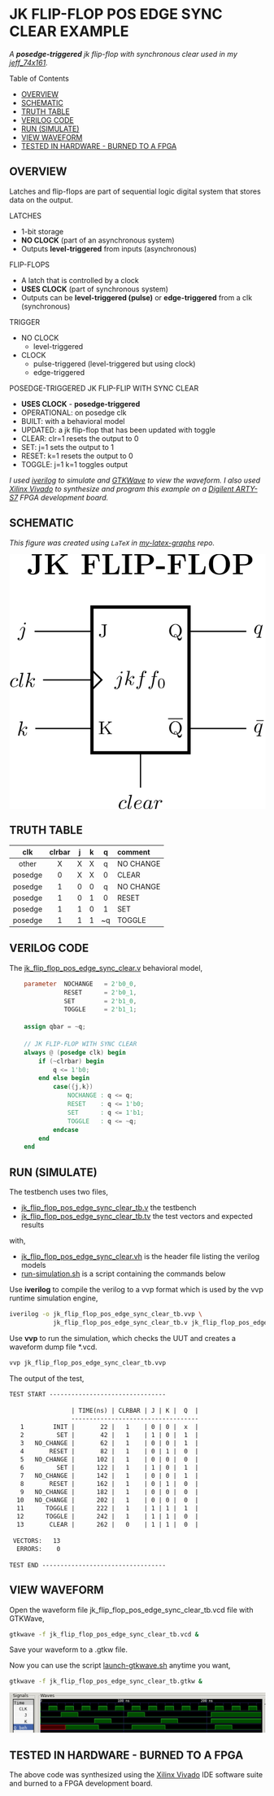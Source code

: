 # JK FLIP-FLOP POS EDGE SYNC CLEAR EXAMPLE

_A **posedge-triggered** jk flip-flop
with synchronous clear
used in my
[jeff_74x161](https://github.com/JeffDeCola/my-verilog-examples/tree/master/sequential-logic/counters/jeff_74x161)._

Table of Contents

* [OVERVIEW](https://github.com/JeffDeCola/my-verilog-examples/tree/master/basic-code/sequential-logic/jk_flip_flop_pos_edge_sync_clear#overview)
* [SCHEMATIC](https://github.com/JeffDeCola/my-verilog-examples/tree/master/basic-code/sequential-logic/jk_flip_flop_pos_edge_sync_clear#schematic)
* [TRUTH TABLE](https://github.com/JeffDeCola/my-verilog-examples/tree/master/basic-code/sequential-logic/jk_flip_flop_pos_edge_sync_clear#truth-table)
* [VERILOG CODE](https://github.com/JeffDeCola/my-verilog-examples/tree/master/basic-code/sequential-logic/jk_flip_flop_pos_edge_sync_clear#verilog-code)
* [RUN (SIMULATE)](https://github.com/JeffDeCola/my-verilog-examples/tree/master/basic-code/sequential-logic/jk_flip_flop_pos_edge_sync_clear#run-simulate)
* [VIEW WAVEFORM](https://github.com/JeffDeCola/my-verilog-examples/tree/master/basic-code/sequential-logic/jk_flip_flop_pos_edge_sync_clear#view-waveform)
* [TESTED IN HARDWARE - BURNED TO A FPGA](https://github.com/JeffDeCola/my-verilog-examples/tree/master/basic-code/sequential-logic/jk_flip_flop_pos_edge_sync_clear#tested-in-hardware---burned-to-a-fpga)

## OVERVIEW

Latches and flip-flops are part of sequential logic
digital system that stores data on the output.

LATCHES

* 1-bit storage
* **NO CLOCK** (part of an asynchronous system)
* Outputs **level-triggered** from inputs (asynchronous)

FLIP-FLOPS

* A latch that is controlled by a clock
* **USES CLOCK** (part of synchronous system)
* Outputs can be **level-triggered (pulse)**
  or **edge-triggered** from a clk (synchronous)

TRIGGER

* NO CLOCK
  * level-triggered
* CLOCK
  * pulse-triggered (level-triggered but using clock)
  * edge-triggered

POSEDGE-TRIGGERED JK FLIP-FLIP WITH SYNC CLEAR

* **USES CLOCK** - **posedge-triggered**
* OPERATIONAL: on posedge clk
* BUILT: with a behavioral model
* UPDATED: a jk flip-flop that has been updated with toggle
* CLEAR: clr=1 resets the output to 0
* SET: j=1 sets the output to 1
* RESET: k=1 resets the output to 0
* TOGGLE: j=1 k=1 toggles output

_I used
[iverilog](https://github.com/JeffDeCola/my-cheat-sheets/tree/master/hardware/tools/simulation/iverilog-cheat-sheet)
to simulate and
[GTKWave](https://github.com/JeffDeCola/my-cheat-sheets/tree/master/hardware/tools/simulation/gtkwave-cheat-sheet)
to view the waveform. I also used
[Xilinx Vivado](https://github.com/JeffDeCola/my-cheat-sheets/tree/master/hardware/tools/synthesis/xilinx-vivado-cheat-sheet)
to synthesize and program this example on a
[Digilent ARTY-S7](https://github.com/JeffDeCola/my-cheat-sheets/tree/master/hardware/development/fpga-development-boards/digilent-arty-s7-cheat-sheet)
FPGA development board._

## SCHEMATIC

_This figure was created using `LaTeX` in
[my-latex-graphs](https://github.com/JeffDeCola/my-latex-graphs/tree/master/mathematics/applied/electrical-engineering/sequential-logic/jk-flip-flop-pos-edge-sync-clear)
repo._

<p align="center">
    <img src="svgs/jk-flip-flop-pos-edge-sync-clear.svg"
    align="middle"
</p>

## TRUTH TABLE

| clk       |  clrbar |  j  |  k  |  q  | comment     |
|:---------:|:-------:|:---:|:---:|:---:|:------------|
|  other    |  X      |  X  |  X  |  q  | NO CHANGE   |
|  posedge  |  0      |  X  |  X  |  0  | CLEAR       |
|  posedge  |  1      |  0  |  0  |  q  | NO CHANGE   |
|  posedge  |  1      |  0  |  1  |  0  | RESET       |
|  posedge  |  1      |  1  |  0  |  1  | SET         |
|  posedge  |  1      |  1  |  1  | ~q  | TOGGLE      |

## VERILOG CODE

The
[jk_flip_flop_pos_edge_sync_clear.v](https://github.com/JeffDeCola/my-verilog-examples/blob/master/basic-code/sequential-logic/jk_flip_flop_pos_edge_sync_clear/jk_flip_flop_pos_edge_sync_clear.v)
behavioral model,

```verilog
    parameter  NOCHANGE   = 2'b0_0,
               RESET      = 2'b0_1,
               SET        = 2'b1_0,
               TOGGLE     = 2'b1_1;

    assign qbar = ~q;

    // JK FLIP-FLOP WITH SYNC CLEAR
    always @ (posedge clk) begin
        if (~clrbar) begin
            q <= 1'b0;
        end else begin
            case({j,k})
                NOCHANGE : q <= q;
                RESET    : q <= 1'b0;
                SET      : q <= 1'b1;
                TOGGLE   : q <= ~q;
            endcase
        end
    end
```

## RUN (SIMULATE)

The testbench uses two files,

* [jk_flip_flop_pos_edge_sync_clear_tb.v](https://github.com/JeffDeCola/my-verilog-examples/blob/master/basic-code/sequential-logic/jk_flip_flop_pos_edge_sync_clear/jk_flip_flop_pos_edge_sync_clear_tb.v)
  the testbench
* [jk_flip_flop_pos_edge_sync_clear_tb.tv](https://github.com/JeffDeCola/my-verilog-examples/blob/master/basic-code/sequential-logic/jk_flip_flop_pos_edge_sync_clear/jk_flip_flop_pos_edge_sync_clear_tb.tv)
  the test vectors and expected results

with,

* [jk_flip_flop_pos_edge_sync_clear.vh](https://github.com/JeffDeCola/my-verilog-examples/blob/master/basic-code/sequential-logic/jk_flip_flop_pos_edge_sync_clear/jk_flip_flop_pos_edge_sync_clear.vh)
  is the header file listing the verilog models
* [run-simulation.sh](https://github.com/JeffDeCola/my-verilog-examples/blob/master/basic-code/sequential-logic/jk_flip_flop_pos_edge_sync_clear/run-simulation.sh)
  is a script containing the commands below

Use **iverilog** to compile the verilog to a vvp format
which is used by the vvp runtime simulation engine,

```bash
iverilog -o jk_flip_flop_pos_edge_sync_clear_tb.vvp \
            jk_flip_flop_pos_edge_sync_clear_tb.v jk_flip_flop_pos_edge_sync_clear.vh
```

Use **vvp** to run the simulation, which checks the UUT
and creates a waveform dump file *.vcd.

```bash
vvp jk_flip_flop_pos_edge_sync_clear_tb.vvp
```

The output of the test,

```text
TEST START --------------------------------

                 | TIME(ns) | CLRBAR | J | K |  Q  |
                 -----------------------------------
   1        INIT |       22 |   1    | 0 | 0 |  x  |
   2         SET |       42 |   1    | 1 | 0 |  1  |
   3   NO_CHANGE |       62 |   1    | 0 | 0 |  1  |
   4       RESET |       82 |   1    | 0 | 1 |  0  |
   5   NO_CHANGE |      102 |   1    | 0 | 0 |  0  |
   6         SET |      122 |   1    | 1 | 0 |  1  |
   7   NO_CHANGE |      142 |   1    | 0 | 0 |  1  |
   8       RESET |      162 |   1    | 0 | 1 |  0  |
   9   NO_CHANGE |      182 |   1    | 0 | 0 |  0  |
  10   NO_CHANGE |      202 |   1    | 0 | 0 |  0  |
  11      TOGGLE |      222 |   1    | 1 | 1 |  1  |
  12      TOGGLE |      242 |   1    | 1 | 1 |  0  |
  13       CLEAR |      262 |   0    | 1 | 1 |  0  |

 VECTORS:   13
  ERRORS:    0

TEST END ----------------------------------
```

## VIEW WAVEFORM

Open the waveform file jk_flip_flop_pos_edge_sync_clear_tb.vcd file with GTKWave,

```bash
gtkwave -f jk_flip_flop_pos_edge_sync_clear_tb.vcd &
```

Save your waveform to a .gtkw file.

Now you can use the script
[launch-gtkwave.sh](https://github.com/JeffDeCola/my-verilog-examples/blob/master/launch-GTKWave-script/launch-gtkwave.sh)
anytime you want,

```bash
gtkwave -f jk_flip_flop_pos_edge_sync_clear_tb.gtkw &
```

![jk_flip_flop_pos_edge_sync_clear-waveform.jpg](../../../docs/pics/basic-code/jk_flip_flop_pos_edge_sync_clear-waveform.jpg)

## TESTED IN HARDWARE - BURNED TO A FPGA

The above code was synthesized using the
[Xilinx Vivado](https://github.com/JeffDeCola/my-cheat-sheets/tree/master/hardware/tools/synthesis/xilinx-vivado-cheat-sheet)
IDE software suite and burned to a FPGA development board.
